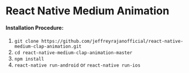 # React Native Medium Animation

#### Installation Procedure:
1. `git clone https://github.com/jeffreyrajanofficial/react-native-medium-clap-animation.git`
2. `cd react-native-medium-clap-animation-master`
3. `npm install`
4. `react-native run-android` or `react-native run-ios`